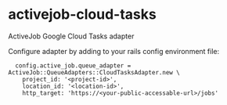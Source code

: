 # activejob-cloud-tasks
ActiveJob Google Cloud Tasks adapter

Configure adapter by adding to your rails config environment file:

```
  config.active_job.queue_adapter = ActiveJob::QueueAdapters::CloudTasksAdapter.new \
    project_id: '<project-id>',
    location_id: '<location-id>',
    http_target: 'https://<your-public-accessable-url>/jobs'
```

